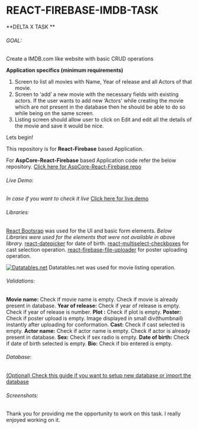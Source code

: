 # REACT-FIREBASE-IMDB-TASK

**DELTA X TASK **
###### GOAL:
 Create a IMDB.com like website with basic CRUD operations
 
**Application specifics (minimum requirements)**
1. Screen to list all movies with Name, Year of release and all Actors of that movie.
2. Screen to ‘add’ a new movie with the necessary fields with existing actors. If the user wants to add new ‘Actors' while creating the movie which are not present in the database then he should be able to do so while being on the same screen.
3. Listing screen should allow user to click on Edit and edit all the details of the movie and save it would be nice.

Lets begin!

This repository is for  **React-Firebase** based Application.

For **AspCore-React-Firebase** based Application code refer the below repository.
[Click here for AspCore-React-Firebase repo ](https://github.com/akshayd21/imdbaspcoretask/tree/master "Click here for demo")


###### Live Demo:
*In case if you want to check it live*
[Click here for live demo](https://codesandbox.io/s/github/akshayd21/IMDBTask "Click here for live demo")

###### Libraries:
[React Bootsrap](https://react-bootstrap.github.io/ "React Bootsrap") was used for the UI and basic form elements.
*Below Libraries were used for the elements that were not available in above library.*
[react-datepicker](https://www.npmjs.com/package/react-datepicker "react-datepicker") for date of birth.
[react-multiselect-checkboxes](https://www.npmjs.com/package/react-multiselect-checkboxes "react-multiselect-checkboxes") for cast selection operation.
[react-firebase-file-uploader](https://www.npmjs.com/package/react-firebase-file-uploader "react-firebase-file-uploader") for poster uploading operation.

[![Datatables.net](https://avatars3.githubusercontent.com/u/278219?s=30&v=4 "Datatables.net")](https://datatables.net/ "Datatables.net") Datatables.net was used for movie listing operation.

###### Validations:
**Movie name:**
Check if movie name is empty.
Check if movie is already present in database.
**Year of release:**
Check if year of release is empty.
Check if  year of release is number.
**Plot :**
Check if plot is empty.
**Poster:**
Check if poster upload is empty.
Image displayed in small div(thumbnail)  instantly after uploading for conformation.
**Cast:**
Check if cast selected is empty.
**Actor name:**
Check if actor name  is empty.
Check if actor is already present in database.
**Sex:**
Check if sex radio is empty.
**Date of birth:**
Check if date of birth selected is empty.
**Bio:**
Check if bio entered is empty.

###### Database: 
[(Optional) Check this guide if you want to setup new database or import the database ](https://drive.google.com/file/d/1DT7FXYP4dUAtD0KTw5FBOJea65X1rDNO/view?usp=sharing "(Optional) Check this guide if you want to setup new database or import the existing database ")
###### Screenshots:





Thank you for providing me the opportunity to work on this task. I really enjoyed working on it.


























